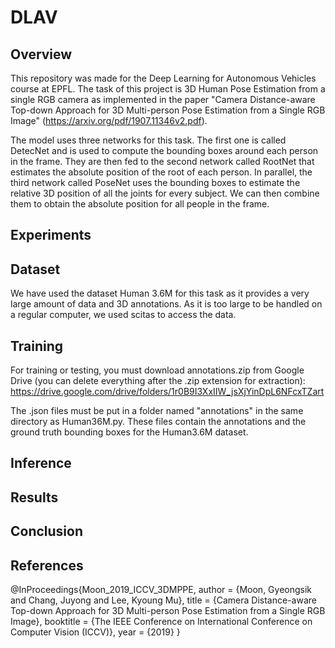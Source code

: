 # DLAV

## Overview

This repository was made for the Deep Learning for Autonomous Vehicles course at EPFL. The task of this project is 3D Human Pose Estimation from a single RGB camera as implemented in the paper "Camera Distance-aware Top-down Approach for 3D Multi-person Pose Estimation from a Single RGB Image" (https://arxiv.org/pdf/1907.11346v2.pdf). 

The model uses three networks for this task. The first one is called DetecNet and is used to compute the bounding boxes around each person in the frame. They are then fed to the second network called RootNet that estimates the absolute position of the root of each person. In parallel, the third network called PoseNet uses the bounding boxes to estimate the relative 3D position of all the joints for every subject. We can then combine them to obtain the absolute position for all people in the frame.

## Experiments

## Dataset

We have used the dataset Human 3.6M for this task as it provides a very large amount of data and 3D annotations. As it is too large to be handled on a regular computer, we used scitas to access the data.

## Training

For training or testing, you must download annotations.zip from Google Drive (you can delete everything after the .zip extension for extraction): https://drive.google.com/drive/folders/1r0B9I3XxIIW_jsXjYinDpL6NFcxTZart

The .json files must be put in a folder named "annotations" in the same directory as Human36M.py. These files contain the annotations and the ground truth bounding boxes for the Human3.6M dataset.

## Inference

## Results

## Conclusion

## References

@InProceedings{Moon_2019_ICCV_3DMPPE,
author = {Moon, Gyeongsik and Chang, Juyong and Lee, Kyoung Mu},
title = {Camera Distance-aware Top-down Approach for 3D Multi-person Pose Estimation from a Single RGB Image},
booktitle = {The IEEE Conference on International Conference on Computer Vision (ICCV)},
year = {2019}
}
